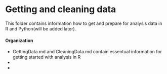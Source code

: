 # Getting and cleaning data
This folder contains information how to get and prepare for analysis data in R and Python(will be added later).

#### Organization
  * GettingData.md and CleaningData.md contain essentual information for getting started with analysis in R
  *
  *
